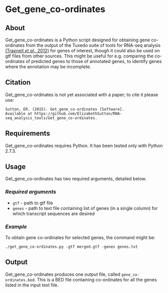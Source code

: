 # Get_gene_co-ordinates
## About
Get_gene_co-ordinates is a Python script designed for obtaining gene co-ordinates from the output of the Tuxedo suite of tools for RNA-seq analysis [(Trapnell *et al.*, 2012)](http://www.nature.com/nprot/journal/v7/n3/full/nprot.2012.016.html) for genes of interest, though it could also be used on gtf files from other sources. This might be useful for e.g. comparing the co-ordinates of predicted genes to those of annotated genes, to identify genes where the annotation may be incomplete.

## Citation
Get_gene_co-ordinates is not yet associated with a paper; to cite it please use:

    Sutton, ER. (2015). Get_gene_co-ordinates [Software]. 
    Available at https://github.com/ElizabethSutton/RNA-seq_analysis_tools/Get_gene_co-ordinates.

## Requirements
Get_gene_co-ordinates requires Python. It has been tested only with Python 2.7.3.

## Usage
Get_gene_co-ordinates has two required arguments, detailed below.

### *Required arguments*
* `gtf` - path to gtf file
* `genes` - path to text file containing list of genes (in a single column) for which transcript sequences are desired 

### *Example*
To obtain gene co-ordinates for selected genes, the command might be:

    ./get_gene_co-ordinates.py -gtf merged.gtf -genes genes.txt

## Output
Get_gene_co-ordinates produces one output file, called `gene_co-ordinates.bed`. This is a BED file containing co-ordinates for all the genes listed in the input text file.
